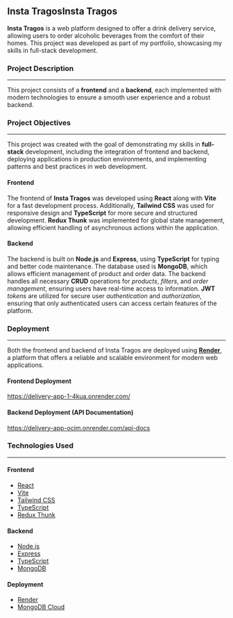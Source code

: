 ## Insta TragosInsta Tragos
**Insta Tragos** is a web platform designed to offer a drink delivery service, allowing users to order alcoholic beverages from the comfort of their homes. This project was developed as part of my portfolio, showcasing my skills in full-stack development.

### Project Description
------------
This project consists of a **frontend** and a **backend**, each implemented with modern technologies to ensure a smooth user experience and a robust backend.

### Project Objectives
------------
This project was created with the goal of demonstrating my skills in **full-stack** development, including the integration of frontend and backend, deploying applications in production environments, and implementing patterns and best practices in web development.

#### Frontend
The frontend of **Insta Tragos** was developed using **React** along with **Vite** for a fast development process. Additionally, **Tailwind CSS** was used for responsive design and **TypeScript** for more secure and structured development. **Redux Thunk** was implemented for global state management, allowing efficient handling of asynchronous actions within the application.

#### Backend
The backend is built on **Node.js** and **Express**, using **TypeScript** for typing and better code maintenance. The database used is **MongoDB**, which allows efficient management of product and order data. The backend handles all necessary **CRUD** operations for *products*, *filters*, and *order management*, ensuring users have real-time access to information. **JWT** *tokens* are utilized for secure user *authentication* and *authorization*, ensuring that only authenticated users can access certain features of the platform.

### Deployment
------------
Both the frontend and backend of Insta Tragos are deployed using **[Render](https://render.com/ "Render")**, a platform that offers a reliable and scalable environment for modern web applications.

#### Frontend Deployment 
https://delivery-app-1-4kua.onrender.com/

#### Backend Deployment (API Documentation)
https://delivery-app-ocim.onrender.com/api-docs

### Technologies Used
------------
#### Frontend
- [React](https://react.dev/)
- [Vite](https://vitejs.dev/)
- [Tailwind CSS](https://tailwindcss.com/)
- [TypeScript](https://www.typescriptlang.org/)
- [Redux Thunk](https://github.com/reduxjs/redux-thunk)
    
#### Backend
   - [Node.js](https://nodejs.org/en)
   - [Express](https://expressjs.com/)
   - [TypeScript](https://www.typescriptlang.org/)
   - [MongoDB](https://www.mongodb.com)
    
#### Deployment
- [Render](https://render.com/ "Render")
- [MongoDB Cloud](https://www.mongodb.com/products/platform/cloud)


